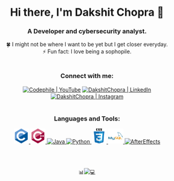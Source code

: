 <div align='center'>

<h1 align="center">Hi there, I'm Dakshit Chopra 👋</h1>
<h3 align="center">A Developer and cybersecurity analyst.</h3>
🍀 I might not be where I want to be yet but I get closer everyday.<br>
⚡ Fun fact: I love being a sophopile.
 
#

### Connect with me:

[<img align="center" alt="Codephile | YouTube" width="22px" src="https://cdn.jsdelivr.net/npm/simple-icons@v3/icons/youtube.svg" />][youtube]
[<img align="center" alt="DakshitChopra | LinkedIn" width="22px" src="https://cdn.jsdelivr.net/npm/simple-icons@v3/icons/linkedin.svg" />][linkedin]
[<img align="center" alt="DakshitChopra | Instagram" width="22px" src="https://cdn.jsdelivr.net/npm/simple-icons@v3/icons/instagram.svg" />][instagram]

#
 
### Languages and Tools:
<a href="" target="_blank"> <img src="https://raw.githubusercontent.com/devicons/devicon/master/icons/c/c-original.svg" alt="c" width="40" height="40"/>
<a href="https://www.udemy.com/certificate/UC-7c45f8f9-8873-42d9-8a1f-04a83c1f521c/" target="_blank"> <img src="https://raw.githubusercontent.com/devicons/devicon/master/icons/cplusplus/cplusplus-original.svg" alt="cplusplus" width="40" height="40"/> </a>
<a href="" target="_blank"> <img src="https://th.bing.com/th/id/OIP.RM4OyjBgIUlM9XVCuSvuGgHaHa?w=120&h=128&c=7&o=5&dpr=1.25&pid=1.7" alt="Java" width="40" height="40"/> </a>
<a href="" target="_blank"> <img src="https://th.bing.com/th/id/OIP.wpCkQ7PyQHMiUqgT1KbPZQHaHa?w=206&h=206&c=7&o=5&dpr=1.25&pid=1.7" alt="Python" width="40" height="40"/> </a>
<a href="" target="_blank"> <img src="https://raw.githubusercontent.com/devicons/devicon/master/icons/css3/css3-original-wordmark.svg" alt="css3" width="40" height="40"/> </a>
<a href="https://www.mysql.com/" target="_blank"> <img src="https://raw.githubusercontent.com/devicons/devicon/master/icons/mysql/mysql-original-wordmark.svg" alt="mysql" width="40" height="40"/> </a> 
<a href="" target="_blank"> <img src="https://th.bing.com/th/id/OIP.tEjpQhXnK1Ltcx8ZqpQJRAHaHO?w=207&h=201&c=7&o=5&dpr=1.25&pid=1.7" alt="AfterEffects" width="40" height="40"/> </a>

[youtube]: https://www.youtube.com/c/Codephile
[instagram]: https://instagram.com/dakshitchopra
[linkedin]: https://www.linkedin.com/in/dakshitchopra/

<br>
<br>

📊![](https://komarev.com/ghpvc/?username=DakshitChopra&color=brightgreen)💻
<div>





